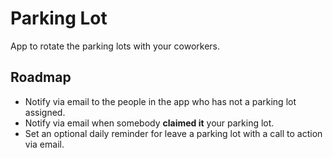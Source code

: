 # Parking Lot
App to rotate the parking lots with your coworkers.

## Roadmap
- Notify via email to the people in the app who has not a parking lot assigned.
- Notify via email when somebody **claimed it** your parking lot.
- Set an optional daily reminder for leave a parking lot with a call to action via email.
